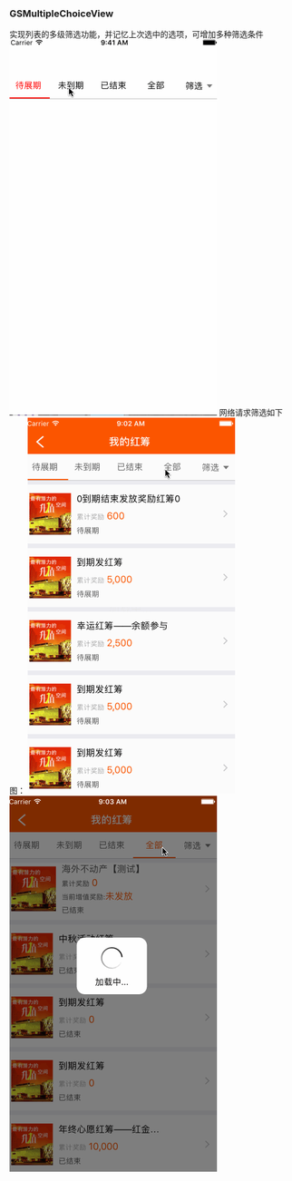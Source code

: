 ### GSMultipleChoiceView
实现列表的多级筛选功能，并记忆上次选中的选项，可增加多种筛选条件
![介绍图片1](https://github.com/zhangguosen3033/GSMultipleChoiceView/blob/master/演示gif03.gif)
网络请求筛选如下图：
![介绍图片1](https://github.com/zhangguosen3033/GSMultipleChoiceView/blob/master/演示gif01.gif)
![介绍图片1](https://github.com/zhangguosen3033/GSMultipleChoiceView/blob/master/演示gif02.gif)

